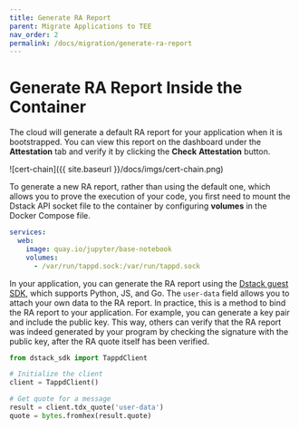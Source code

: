 ```yaml
---
title: Generate RA Report
parent: Migrate Applications to TEE
nav_order: 2
permalink: /docs/migration/generate-ra-report
---
```


# Generate RA Report Inside the Container

The cloud will generate a default RA report for your application when it is bootstrapped. You can view this report on the dashboard under the **Attestation** tab and verify it by clicking the **Check** **Attestation** button.

![cert-chain]({{ site.baseurl }}/docs/imgs/cert-chain.png)

To generate a new RA report, rather than using the default one, which allows you to prove the execution of your code, you first need to mount the Dstack API socket file to the container by configuring **volumes** in the Docker Compose file.

```yaml
services:
  web:
    image: quay.io/jupyter/base-notebook
    volumes:
      - /var/run/tappd.sock:/var/run/tappd.sock
```

In your application, you can generate the RA report using the [Dstack guest SDK](https://github.com/Dstack-TEE/dstack/tree/master/sdk), which supports Python, JS, and Go. The `user-data` field allows you to attach your own data to the RA report. In practice, this is a method to bind the RA report to your application. For example, you can generate a key pair and include the public key. This way, others can verify that the RA report was indeed generated by your program by checking the signature with the public key, after the RA quote itself has been verified.

```python
from dstack_sdk import TappdClient

# Initialize the client
client = TappdClient()

# Get quote for a message
result = client.tdx_quote('user-data')
quote = bytes.fromhex(result.quote)
```
